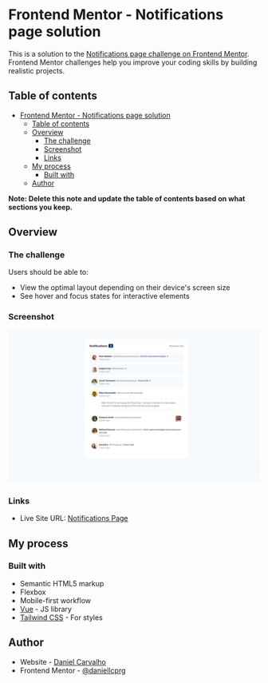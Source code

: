 # Frontend Mentor - Notifications page solution

This is a solution to the [Notifications page challenge on Frontend Mentor](https://www.frontendmentor.io/challenges/notifications-page-DqK5QAmKbC). Frontend Mentor challenges help you improve your coding skills by building realistic projects. 

## Table of contents

- [Frontend Mentor - Notifications page solution](#frontend-mentor---notifications-page-solution)
  - [Table of contents](#table-of-contents)
  - [Overview](#overview)
    - [The challenge](#the-challenge)
    - [Screenshot](#screenshot)
    - [Links](#links)
  - [My process](#my-process)
    - [Built with](#built-with)
  - [Author](#author)

**Note: Delete this note and update the table of contents based on what sections you keep.**

## Overview

### The challenge

Users should be able to:

- View the optimal layout depending on their device's screen size
- See hover and focus states for interactive elements

### Screenshot

![](./screenshot.png)

### Links

- Live Site URL: [Notifications Page](https://your-live-site-url.com)

## My process

### Built with

- Semantic HTML5 markup
- Flexbox
- Mobile-first workflow
- [Vue](https://vuejs.org/) - JS library
- [Tailwind CSS](https://tailwindcss.com/) - For styles

## Author

- Website - [Daniel Carvalho](https://www.linkedin.com/in/daniellcprg/)
- Frontend Mentor - [@daniellcprg](https://www.frontendmentor.io/profile/daniellcprg)
